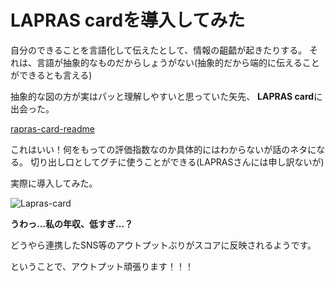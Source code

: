 # LAPRAS cardを導入してみた
自分のできることを言語化して伝えたとして、情報の齟齬が起きたりする。
それは、言語が抽象的なものだからしょうがない(抽象的だから端的に伝えることができるとも言える)

抽象的な図の方が実はパッと理解しやすいと思っていた矢先、
**LAPRAS card**に出会った。

[rapras-card-readme](https://github.com/kawamataryo/lapras-card-readme)

これはいい！何をもっての評価指数なのか具体的にはわからないが話のネタになる。
切り出し口としてグチに使うことができる(LAPRASさんには申し訳ないが)

実際に導入してみた。

![Lapras-card](https://msyaaat.github.io/donovans-brain/fig/20240514_Lapras-card.png "Lapras cardの画像")

**うわっ...私の年収、低すぎ...？**

どうやら連携したSNS等のアウトプットぶりがスコアに反映されるようです。

ということで、アウトプット頑張ります！！！